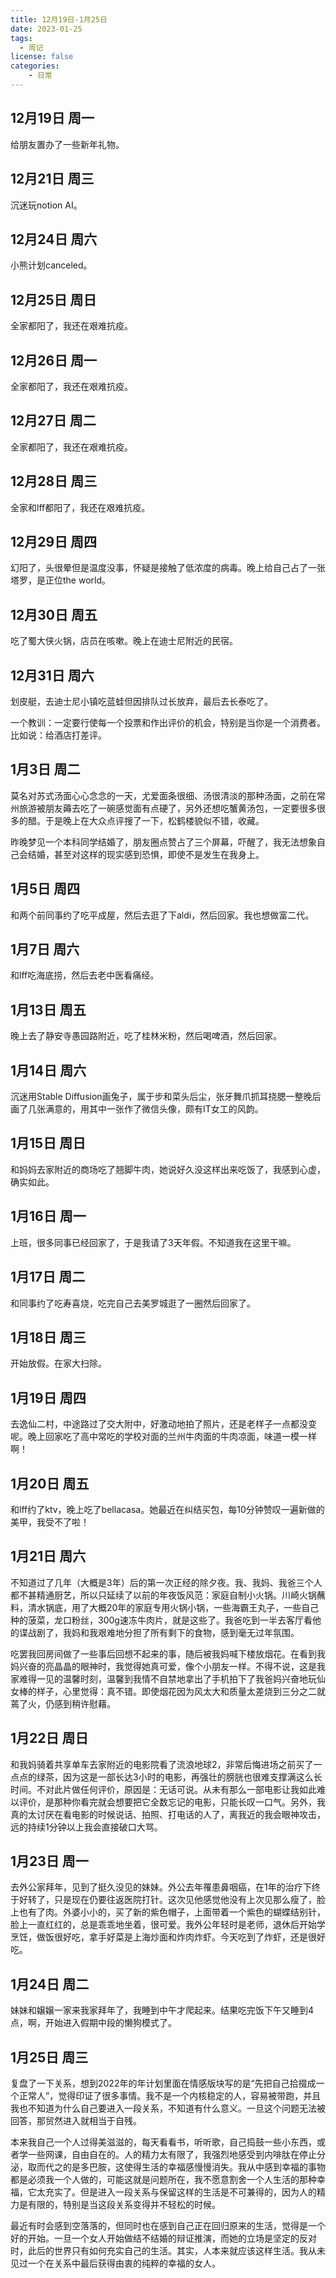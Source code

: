 ```yaml
---
title: 12月19日-1月25日
date: 2023-01-25
tags:
  - 周记
license: false
categories:
    - 日常
---
```

## 12月19日 周一
给朋友置办了一些新年礼物。
## 12月21日 周三
沉迷玩notion AI。
## 12月24日 周六
小熊计划canceled。
## 12月25日 周日
全家都阳了，我还在艰难抗疫。
## 12月26日 周一
全家都阳了，我还在艰难抗疫。
## 12月27日 周二
全家都阳了，我还在艰难抗疫。
## 12月28日 周三
全家和lff都阳了，我还在艰难抗疫。
## 12月29日 周四
幻阳了，头很晕但是温度没事，怀疑是接触了低浓度的病毒。晚上给自己占了一张塔罗，是正位the world。
## 12月30日 周五
吃了蜀大侠火锅，店员在咳嗽。晚上在迪士尼附近的民宿。
## 12月31日 周六
划皮艇，去迪士尼小镇吃蓝蛙但因排队过长放弃，最后去长泰吃了。

一个教训：一定要行使每一个投票和作出评价的机会，特别是当你是一个消费者。比如说：给酒店打差评。
## 1月3日 周二
莫名对苏式汤面心心念念的一天，尤爱面条很细、汤很清淡的那种汤面，之前在常州旅游被朋友薅去吃了一碗感觉面有点硬了，另外还想吃蟹黄汤包，一定要很多很多的醋。于是晚上在大众点评搜了一下，松鹤楼貌似不错，收藏。

昨晚梦见一个本科同学结婚了，朋友圈点赞占了三个屏幕，吓醒了，我无法想象自己会结婚，甚至对这样的现实感到恐惧，即使不是发生在我身上。

## 1月5日 周四
和两个前同事约了吃平成屋，然后去逛了下aldi，然后回家。我也想做富二代。

## 1月7日 周六
和lff吃海底捞，然后去老中医看痛经。

## 1月13日 周五
晚上去了静安寺愚园路附近，吃了桂林米粉，然后喝啤酒，然后回家。
## 1月14日 周六
沉迷用Stable Diffusion画兔子，属于步和菜头后尘，张牙舞爪抓耳挠腮一整晚后画了几张满意的，用其中一张作了微信头像，颇有IT女工的风韵。
## 1月15日 周日
和妈妈去家附近的商场吃了翘脚牛肉，她说好久没这样出来吃饭了，我感到心虚，确实如此。
## 1月16日 周一
上班，很多同事已经回家了，于是我请了3天年假。不知道我在这里干嘛。
## 1月17日 周二
和同事约了吃寿喜烧，吃完自己去美罗城逛了一圈然后回家了。
## 1月18日 周三
开始放假。在家大扫除。
## 1月19日 周四
去逸仙二村，中途路过了交大附中，好激动地拍了照片，还是老样子一点都没变呢。晚上回家吃了高中常吃的学校对面的兰州牛肉面的牛肉凉面，味道一模一样啊！
## 1月20日 周五
和lff约了ktv，晚上吃了bellacasa。她最近在纠结买包，每10分钟赞叹一遍新做的美甲，我受不了啦！
## 1月21日 周六
不知道过了几年（大概是3年）后的第一次正经的除夕夜。我、我妈、我爸三个人都不甚精通厨艺，所以只延续了以前的年夜饭风范：家庭自制小火锅。川崎火锅蘸料，清水锅底，用了大概20年的家庭专用火锅小锅，一些海霸王丸子，一些自己种的菠菜，龙口粉丝，300g速冻牛肉片，就是这些了。我爸吃到一半去客厅看他的谍战剧了，我妈和我艰难地分担了所有剩下的食物，感到毫无过年氛围。

吃罢我回房间做了一些事后回想不起来的事，随后被我妈喊下楼放烟花。在看到我妈兴奋的亮晶晶的眼神时，我觉得她真可爱，像个小朋友一样。不得不说，这是我家难得一见的温馨时刻，温馨到我情不自禁地拿出了手机拍下了我爸妈兴奋地玩仙女棒的样子，心里觉得：真不错。即使烟花因为风太大和质量太差烧到三分之二就蔫了火，仍感到稍许慰藉。
## 1月22日 周日
和我妈骑着共享单车去家附近的电影院看了流浪地球2，非常后悔进场之前买了一点点的绿茶，因为这是一部长达3小时的电影，再强壮的膀胱也很难支撑满这么长时间。不对此片做任何评价，原因是：无话可说。从未有那么一部电影让我如此难以评价，是那种你看完就会想要把它全数忘记的电影，只能长叹一口气。另外，我真的太讨厌在看电影的时候说话、拍照、打电话的人了，离我近的我会眼神攻击，远的持续1分钟以上我会直接破口大骂。
## 1月23日 周一
去外公家拜年，见到了挺久没见的妹妹。外公去年罹患鼻咽癌，在1年的治疗下终于好转了，只是现在仍要往返医院打针。这次见他感觉他没有上次见那么瘦了，脸上也有了肉。外婆小小的，买了新的紫色帽子，上面带着一个紫色的蝴蝶结别针，脸上一直红红的，总是乖乖地坐着，很可爱。我外公年轻时是老师，退休后开始学烹饪，做饭很好吃，拿手好菜是上海炒面和炸肉炸虾。今天吃到了炸虾，还是很好吃。
## 1月24日 周二
妹妹和嬢嬢一家来我家拜年了，我睡到中午才爬起来。结果吃完饭下午又睡到4点，啊，开始进入假期中段的懒狗模式了。
## 1月25日 周三
复盘了一下关系，想到2022年的年计划里面在情感版块写的是“先把自己拾掇成一个正常人”，觉得印证了很多事情。我不是一个内核稳定的人，容易被带跑，并且我也不知道为什么自己要进入一段关系，不知道有什么意义。一旦这个问题无法被回答，那贸然进入就相当于自残。

本来我自己一个人过得美滋滋的，每天看看书，听听歌，自己捣鼓一些小东西，或者学一些网课，自由自在的。人的精力太有限了，我强烈地感受到内啡肽在停止分泌，取而代之的是多巴胺，这使得生活的幸福感慢慢消失。我从中感到幸福的事物都是必须我一个人做的，可能这就是问题所在，我不愿意割舍一个人生活的那种幸福，它太充实了。但是进入一段关系与保留这样的生活是不可兼得的，因为人的精力是有限的，特别是当这段关系变得并不轻松的时候。

最近有时会感到空落落的，但同时也在感到自己正在回归原来的生活，觉得是一个好的开始。一旦一个女人开始做结不结婚的辩证推演，而她的立场是坚定的反对时，此后的世界只有如何充实自己的生活。其实，人本来就应该这样生活。我从未见过一个在关系中最后获得由衷的纯粹的幸福的女人。
